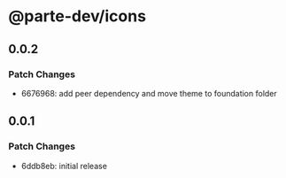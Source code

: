# @parte-dev/icons

## 0.0.2

### Patch Changes

- 6676968: add peer dependency and move theme to foundation folder

## 0.0.1

### Patch Changes

- 6ddb8eb: initial release
